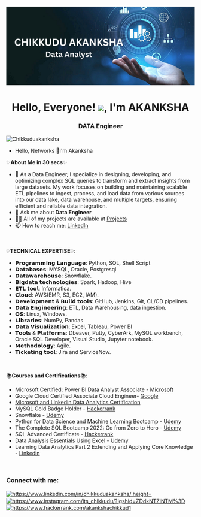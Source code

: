 ![logo](https://github.com/Chikkuduakanksha/Chikkuduakanksha/blob/main/CHIKKUDU%20AKANKSHA.png)


<h1 align="center">Hello, Everyone! <img src="https://raw.githubusercontent.com/MartinHeinz/MartinHeinz/master/wave.gif" width="30px">, I'm AKANKSHA</h1>
<h3 align="center">DATA Engineer</h3>


<p align="left"> <img src="https://komarev.com/ghpvc/?username=Chikkuduakanksha&label=Profile%20views&color=0e75b6&style=flat" alt="Chikkuduakanksha" /> </p>

- Hello, Networks 👋I'm Akanksha

✨**About Me in 30 secs**✨
  
- 🔭 As a Data Engineer, I specialize in designing, developing, and optimizing complex SQL queries to transform and extract insights from large datasets. My work focuses on building and maintaining scalable ETL pipelines to ingest, process, and load data from various sources into our data lake, data warehouse, and multiple targets, ensuring efficient and reliable data integration.
- 💬 Ask me about **Data Engineer**
- 👨‍💻 All of my projects are available at [Projects](https://github.com/Chikkuduakanksha?tab=repositories)
- 📫 How to reach me: [LinkedIn](www.linkedin.com/in/chikkuduakanksha)


<p>&nbsp;</p>


💡**TECHNICAL EXPERTISE**💡:
- 𝗣𝗿𝗼𝗴𝗿𝗮𝗺𝗺𝗶𝗻𝗴 𝗟𝗮𝗻𝗴𝘂𝗮𝗴𝗲: Python, SQL, Shell Script
- 𝗗𝗮𝘁𝗮𝗯𝗮𝘀𝗲𝘀: MYSQL, Oracle, Postgresql
- 𝗗𝗮𝘁𝗮𝘄𝗮𝗿𝗲𝗵𝗼𝘂𝘀𝗲: Snowflake.
- 𝗕𝗶𝗴𝗱𝗮𝘁𝗮 𝘁𝗲𝗰𝗵𝗻𝗼𝗹𝗼𝗴𝗶𝗲𝘀: Spark, Hadoop, Hive
- 𝗘𝗧𝗟 𝘁𝗼𝗼𝗹: Informatica.
- 𝗖𝗹𝗼𝘂𝗱: AWS(EMR, S3, EC2, IAM).
- 𝗗𝗲𝘃𝗲𝗹𝗼𝗽𝗺𝗲𝗻𝘁 & 𝗕𝘂𝗶𝗹𝗱 𝘁𝗼𝗼𝗹𝘀: GitHub, Jenkins, Git, CL/CD pipelines.
- 𝗗𝗮𝘁𝗮 𝗘𝗻𝗴𝗶𝗻𝗲𝗲𝗿𝗶𝗻𝗴: ETL, Data Warehousing, data ingestion.
- 𝗢𝗦: Linux, Windows.
- 𝗟𝗶𝗯𝗿𝗮𝗿𝗶𝗲𝘀: NumPy, Pandas
- 𝗗𝗮𝘁𝗮 𝗩𝗶𝘀𝘂𝗮𝗹𝗶𝘇𝗮𝘁𝗶𝗼𝗻: Excel, Tableau, Power BI
- 𝗧𝗼𝗼𝗹𝘀 & 𝗣𝗹𝗮𝘁𝗳𝗼𝗿𝗺𝘀: Dbeaver, Putty, CyberArk, MySQL workbench, Oracle SQL Developer, Visual Studio, Jupyter notebook.
- 𝗠𝗲𝘁𝗵𝗼𝗱𝗼𝗹𝗼𝗴𝘆: Agile.
- 𝗧𝗶𝗰𝗸𝗲𝘁𝗶𝗻𝗴 𝘁𝗼𝗼𝗹: Jira and ServiceNow.


 <p>&nbsp;</p>


 📚**Courses and Certifications**📚:

 - Microsoft Certified: Power BI Data Analyst Associate - [Microsoft]()
 - Google Cloud Certified Associate Cloud Engineer- [Google]()
 - [Microsoft and Linkedin Data Analytics Certification](https://drive.google.com/file/d/1o_sTF41t89-dP-96x5iWJNt9O1aDnYrz/view)
 - MySQL Gold Badge Holder - [Hackerrank](https://www.hackerrank.com/akankshachikkud1)
 - Snowflake - [Udemy]()
 - Python for Data Science and Machine Learning Bootcamp - [Udemy](https://drive.google.com/file/d/1e_hekhrADJOQk1rtAnjpsxuAc5WeH90O/view)
 - The Complete SQL Bootcamp 2022: Go from Zero to Hero - [Udemy](https://drive.google.com/file/d/16LXJcxa0ie31IiA1xoGJnjViZk08HD1I/view)
 - SQL Advanced Certificate - [Hackerrank](https://www.hackerrank.com/certificates/5f8c857c9661)
 - Data Analysis Essentials Using Excel - [Udemy](https://drive.google.com/file/d/1upW-oAUgxw2iiLJgkN3b8vVpOw2nQ7MC/view)
 - Learning Data Analytics Part 2 Extending and Applying Core Knowledge - [Linkedin](https://drive.google.com/file/d/10LW71aJn9s8KRaa4RGLjW23q3wQejYMB/view) 
 
  <p>&nbsp;</p>
 
 
<h3 align="left">Connect with me:</h3>
<p align="left">
<a href="https://www.linkedin.com/in/chikkuduakanksha/" target="blank"><img align="center" src="https://raw.githubusercontent.com/rahuldkjain/github-profile-readme-generator/master/src/images/icons/Social/linked-in-alt.svg" alt="https://www.linkedin.com/in/chikkuduakanksha/ height="30" width="40" /></a>
<a href="https://www.instagram.com/its_chikkudu/?igshid=ZDdkNTZiNTM%3D" target="blank"><img align="center" src="https://raw.githubusercontent.com/rahuldkjain/github-profile-readme-generator/master/src/images/icons/Social/instagram.svg" alt="https://www.instagram.com/its_chikkudu/?igshid=ZDdkNTZiNTM%3D" height="30" width="40" /></a>
<a href="https://www.hackerrank.com/akankshachikkud1" target="blank"><img align="center" src="https://raw.githubusercontent.com/rahuldkjain/github-profile-readme-generator/master/src/images/icons/Social/hackerrank.svg" alt="https://www.hackerrank.com/akankshachikkud1" height="30" width="40" /></a>
</p>
